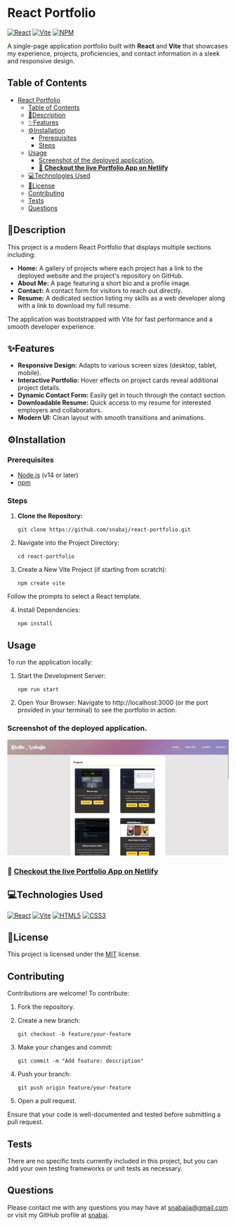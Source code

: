 # React Portfolio

[![React](https://img.shields.io/badge/React-18.2.0-blue?style=flat&logo=react)](https://reactjs.org/) [![Vite](https://img.shields.io/badge/Vite-4.0.0-FFD700?style=flat&logo=vite)](https://vitejs.dev/) [![NPM](https://img.shields.io/badge/npm-v8.19.3-CB3837?style=flat&logo=npm)](https://www.npmjs.com/)

A single-page application portfolio built with **React** and **Vite** that showcases my experience, projects, proficiencies, and contact information in a sleek and responsive design.

## Table of Contents

- [React Portfolio](#react-portfolio)
  - [Table of Contents](#table-of-contents)
  - [📖Description](#description)
  - [✨Features](#features)
  - [⚙️Installation](#️installation)
    - [Prerequisites](#prerequisites)
    - [Steps](#steps)
  - [Usage](#usage)
    - [Screenshot of the deployed application.](#screenshot-of-the-deployed-application)
    - [🚀 **Checkout the live Portfolio App on Netlify**](#-checkout-the-live-portfolio-app-on-netlify)
  - [💻Technologies Used](#technologies-used)
  - [📄License](#license)
  - [Contributing](#contributing)
  - [Tests](#tests)
  - [Questions](#questions)

## 📖Description

This project is a modern React Portfolio that displays multiple sections including:
- **Home:** A gallery of projects where each project has a link to the deployed website and the project's repository on GitHub.
- **About Me:**  A page featuring a short bio and a profile image.
- **Contact:** A contact form for visitors to reach out directly.
- **Resume:** A dedicated section listing my skills as a web developer along with a link to download my full resume.

The application was bootstrapped with Vite for fast performance and a smooth developer experience.

## ✨Features 

- **Responsive Design:** Adapts to various screen sizes (desktop, tablet, mobile).
- **Interactive Portfolio:** Hover effects on project cards reveal additional project details.
- **Dynamic Contact Form:** Easily get in touch through the contact section.
- **Downloadable Resume:** Quick access to my resume for interested employers and collaborators.
- **Modern UI:** Clean layout with smooth transitions and animations.

## ⚙️Installation

### Prerequisites
- [Node.js](https://nodejs.org/) (v14 or later)
- [npm](https://www.npmjs.com/)

### Steps
1. **Clone the Repository:**
   ```
   git clone https://github.com/snabaj/react-portfolio.git
   ```
2. Navigate into the Project Directory:
    ```
    cd react-portfolio
    ```
3. Create a New Vite Project (if starting from scratch):
    ```
    npm create vite
    ```
Follow the prompts to select a React template.

4. Install Dependencies:
    ```
    npm install
    ```

## Usage

To run the application locally:

1. Start the Development Server:
    ```
    npm run start
    ```
2. Open Your Browser: Navigate to http://localhost:3000 (or the port provided in your terminal) to see the portfolio in action.

### Screenshot of the deployed application.

![Screenshot of React webpage](src/assets/images/Port-homepage.jpg)

### 🚀 **[Checkout the live Portfolio App on Netlify](https://stellas-portfolio.netlify.app/)**

## 💻Technologies Used 

[![React](https://img.shields.io/badge/React-18.2.0-blue?style=flat&logo=react)](https://reactjs.org/)
[![Vite](https://img.shields.io/badge/Vite-4.0.0-FFD700?style=flat&logo=vite)](https://vitejs.dev/)
[![HTML5](https://img.shields.io/badge/HTML5-E34F26?style=flat&logo=html5&logoColor=white)](https://developer.mozilla.org/en-US/docs/Web/HTML)
[![CSS3](https://img.shields.io/badge/CSS3-1572B6?style=flat&logo=css3&logoColor=white)](https://developer.mozilla.org/en-US/docs/Web/CSS)


## 📄License

This project is licensed under the [MIT](https://opensource.org/licenses/MIT) license.

## Contributing

Contributions are welcome! To contribute:

1. Fork the repository.

2. Create a new branch:
   ```
   git checkout -b feature/your-feature
   ```
3. Make your changes and commit:
   ```
   git commit -m "Add feature: description"
   ```
4. Push your branch:
   ```
   git push origin feature/your-feature
   ```
5. Open a pull request.

Ensure that your code is well-documented and tested before submitting a pull request.

## Tests

There are no specific tests currently included in this project, but you can add your own testing frameworks or unit tests as necessary.

## Questions

Please contact me with any questions you may have at [snabajja@gmail.com](mailto:snabajja@gmail.com) or visit my GitHub profile at [snabaj](https://github.com/snabaj).
